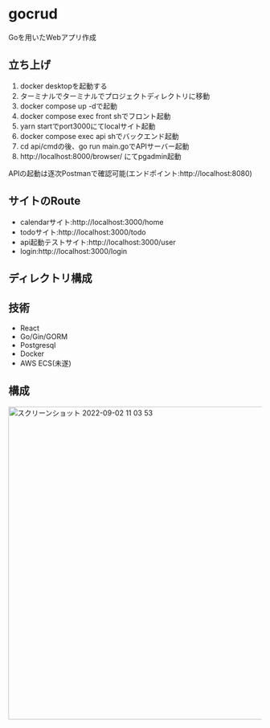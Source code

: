 # gocrud
Goを用いたWebアプリ作成

## 立ち上げ
1. docker desktopを起動する
2. ターミナルでターミナルでプロジェクトディレクトリに移動
3. docker compose up -dで起動
4. docker compose exec front shでフロント起動
5. yarn startでport3000にてlocalサイト起動
6. docker compose exec api shでバックエンド起動
7. cd api/cmdの後、go run main.goでAPIサーバー起動
8. http://localhost:8000/browser/ にてpgadmin起動

APIの起動は逐次Postmanで確認可能(エンドポイント:http://localhost:8080)

## サイトのRoute
- calendarサイト:http://localhost:3000/home
- todoサイト:http://localhost:3000/todo
- api起動テストサイト:http://localhost:3000/user
- login:http://localhost:3000/login

## ディレクトリ構成

## 技術
- React
- Go/Gin/GORM
- Postgresql
- Docker
- AWS ECS(未遂)

## 構成
<img width="623" alt="スクリーンショット 2022-09-02 11 03 53" src="https://user-images.githubusercontent.com/61424757/188043149-b22ad2e0-d676-494f-bebd-3af69d885c17.png">
